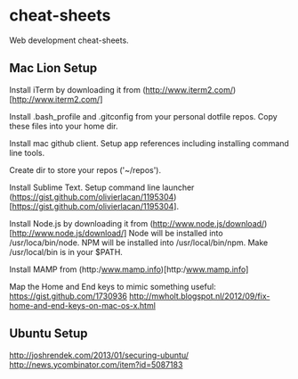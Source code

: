 cheat-sheets
============

Web development cheat-sheets.


## Mac Lion Setup

Install iTerm by downloading it from (http://www.iterm2.com/)[http://www.iterm2.com/]

Install .bash_profile and .gitconfig from your personal dotfile repos. Copy these files into your home dir.

Install mac github client. Setup app references including installing command line tools.

Create dir to store your repos ('~/repos').  

Install Sublime Text.
Setup command line launcher (https://gist.github.com/olivierlacan/1195304)[https://gist.github.com/olivierlacan/1195304].

Install Node.js by downloading it from (http://www.node.js/download/)[http://www.node.js/download/]
Node will be installed into /usr/loca/bin/node. NPM will be installed into /usr/local/bin/npm. Make /usr/local/bin is in your $PATH.

Install MAMP from (http:/www.mamp.info)[http:/www.mamp.info]

Map the Home and End keys to mimic something useful: 
https://gist.github.com/1730936
http://mwholt.blogspot.nl/2012/09/fix-home-and-end-keys-on-mac-os-x.html

## Ubuntu Setup ##

http://joshrendek.com/2013/01/securing-ubuntu/
http://news.ycombinator.com/item?id=5087183
